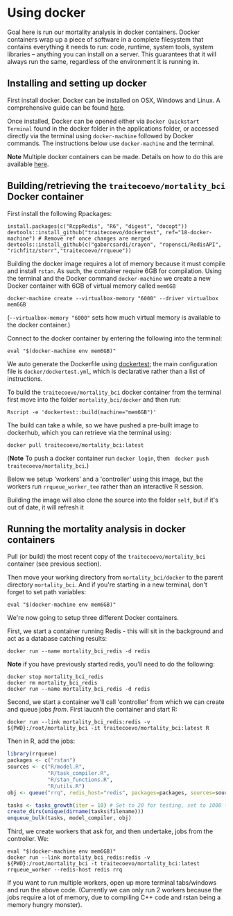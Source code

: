 # Using docker

Goal here is run our mortality analysis in docker containers. Docker containers wrap up a piece of software in a complete filesystem that contains everything it needs to run: code, runtime, system tools, system libraries – anything you can install on a server. This guarantees that it will always run the same, regardless of the environment it is running in.

## Installing and setting up docker

First install docker. Docker can be installed on OSX, Windows and Linux. A comprehensive guide can be found [here](http://docs.docker.com/mac/started/).

Once installed, Docker can be opened either via `Docker Quickstart Terminal` found in the docker folder in the applications folder, or accessed directly via the terminal using `docker-machine` followed by Docker commands. The instructions below use `docker-machine` and the terminal.

**Note** Multiple docker containers can be made. Details on how to do this are available [here](https://docs.docker.com/installation/mac/).


## Building/retrieving the `traitecoevo/mortality_bci` Docker container
First install the following Rpackages:
```
install.packages(c("RcppRedis", "R6", "digest", "docopt"))
devtools::install_github("traitecoevo/dockertest", ref="18-docker-machine") # Remove ref once changes are merged
devtools::install_github(c("gaborcsardi/crayon", "ropensci/RedisAPI", "richfitz/storr","traitecoevo/rrqueue"))
```

Building the docker image requires a lot of memory because it must compile and install `rstan`. As such, the container require 6GB for compilation. Using the terminal and the Docker command `docker-machine` we create a new Docker container with 6GB of virtual memory called `mem6GB`

```
docker-machine create --virtualbox-memory "6000" --driver virtualbox mem6GB
```

(`--virtualbox-memory "6000"` sets how much virtual memory is available to the docker container.)


Connect to the docker container by entering the following into the terminal:
```
eval "$(docker-machine env mem6GB)"
```

We auto generate the Dockerfile using [dockertest](https://github.com/traitecoevo/dockertest); the main configuration file is `docker/dockertest.yml`, which is declarative rather than a list of instructions.


To build the `traitecoevo/mortality_bci` docker container from the terminal first move into the folder `mortality_bci/docker` and then run:

```
Rscript -e 'dockertest::build(machine="mem6GB")'
```

The build can take a while, so we have pushed a pre-built image to dockerhub, which you can retrieve via the terminal using:
```
docker pull traitecoevo/mortality_bci:latest
```
(**Note** To push a docker container run `docker login`, then ` docker push traitecoevo/mortality_bci`.)

Below we setup 'workers' and a 'controller' using this image, but the workers run `rrqueue_worker_tee` rather than an interactive R session.

Building the image will also clone the source into the folder `self`, but if it's out of date, it will refresh it


## Running the mortality analysis in docker containers

Pull (or build) the most recent copy of the `traitecoevo/mortality_bci` container (see previous section).

Then move your working directory from `mortality_bci/docker` to the parent directory `mortality_bci`. And if you're starting in a new terminal, don't forget to set path variables:

```
eval "$(docker-machine env mem6GB)"
```

We're now going to setup three different Docker containers.

First, we start a container running Redis - this will sit in the background and act as a database catching results:

```
docker run --name mortality_bci_redis -d redis
```

**Note** if you have previously started redis, you'll need to do the following:
```
docker stop mortality_bci_redis
docker rm mortality_bci_redis
docker run --name mortality_bci_redis -d redis
```

Second, we start a container we'll call 'controller' from which we can create and queue jobs _from_. First laucnh the container and start R:

```
docker run --link mortality_bci_redis:redis -v ${PWD}:/root/mortality_bci -it traitecoevo/mortality_bci:latest R
```

Then in R, add the jobs:

```r
library(rrqueue)
packages <- c("rstan")
sources <- c("R/model.R",
             "R/task_compiler.R",
             "R/stan_functions.R",
             "R/utils.R")
obj <- queue("rrq", redis_host="redis", packages=packages, sources=sources)

tasks <- tasks_growth(iter = 10) # Set to 20 for testing, set to 1000 for actual deployment
create_dirs(unique(dirname(tasks$filename)))
enqueue_bulk(tasks, model_compiler, obj)
```

Third, we create workers that ask for, and then undertake, jobs from the controller. We:
```
eval "$(docker-machine env mem6GB)"
docker run --link mortality_bci_redis:redis -v ${PWD}:/root/mortality_bci -t traitecoevo/mortality_bci:latest rrqueue_worker --redis-host redis rrq
```
If you want to run multiple workers, open up more terminal tabs/windows and run the above code. (Currently we can only run 2 workers because the jobs require a lot of memory, due to compiling C++ code and rstan being a memory hungry monster).

